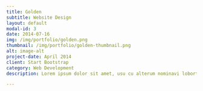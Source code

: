 ```yaml
---
title: Golden
subtitle: Website Design
layout: default
modal-id: 3
date: 2014-07-16
img: /img/portfolio/golden.png
thumbnail: /img/portfolio/golden-thumbnail.png
alt: image-alt
project-date: April 2014
client: Start Bootstrap
category: Web Development
description: Lorem ipsum dolor sit amet, usu cu alterum nominavi lobortis. At duo novum diceret. Tantas apeirian vix et, usu sanctus postulant inciderint ut, populo diceret necessitatibus in vim. Cu eum dicam feugiat noluisse.

---
```


